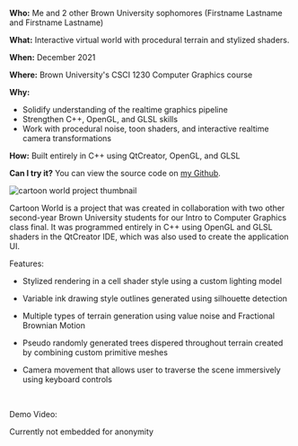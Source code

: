 **Who:** Me and 2 other Brown University sophomores (Firstname Lastname and Firstname Lastname)

**What:** Interactive virtual world with procedural terrain and stylized shaders.

**When:** December 2021

**Where:** Brown University's CSCI 1230 Computer Graphics course

**Why:**

- Solidify understanding of the realtime graphics pipeline
- Strengthen C++, OpenGL, and GLSL skills
- Work with procedural noise, toon shaders, and interactive realtime camera transformations

  

**How:**
Built entirely in C++ using QtCreator, OpenGL, and GLSL

**Can I try it?**
You can view the source code on [my Github]().

![cartoon world project thumbnail](../../assets/projects/cartoonworld/thumbnail.png)

Cartoon World is a project that was created in collaboration with two other second-year Brown University students for our Intro to Computer Graphics class final. It was programmed entirely in C++ using OpenGL and GLSL shaders in the QtCreator IDE, which was also used to create the application UI.

Features:
- Stylized rendering in a cell shader style using a custom lighting model
- Variable ink drawing style outlines generated using silhouette detection
- Multiple types of terrain generation using value noise and Fractional Brownian Motion
- Pseudo randomly generated trees dispered throughout terrain created by combining custom primitive meshes
- Camera movement that allows user to traverse the scene immersively using keyboard controls

  &nbsp;

Demo Video:

Currently not embedded for anonymity